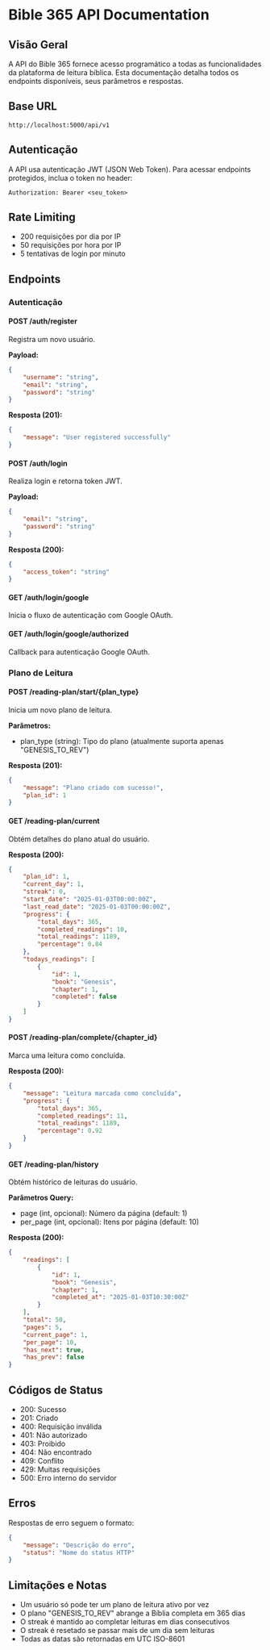 # Bible 365 API Documentation

## Visão Geral

A API do Bible 365 fornece acesso programático a todas as funcionalidades da plataforma de leitura bíblica. Esta documentação detalha todos os endpoints disponíveis, seus parâmetros e respostas.

## Base URL

```
http://localhost:5000/api/v1
```

## Autenticação

A API usa autenticação JWT (JSON Web Token). Para acessar endpoints protegidos, inclua o token no header:

```
Authorization: Bearer <seu_token>
```

## Rate Limiting

- 200 requisições por dia por IP
- 50 requisições por hora por IP
- 5 tentativas de login por minuto

## Endpoints

### Autenticação

#### POST /auth/register
Registra um novo usuário.

**Payload:**
```json
{
    "username": "string",
    "email": "string",
    "password": "string"
}
```

**Resposta (201):**
```json
{
    "message": "User registered successfully"
}
```

#### POST /auth/login
Realiza login e retorna token JWT.

**Payload:**
```json
{
    "email": "string",
    "password": "string"
}
```

**Resposta (200):**
```json
{
    "access_token": "string"
}
```

#### GET /auth/login/google
Inicia o fluxo de autenticação com Google OAuth.

#### GET /auth/login/google/authorized
Callback para autenticação Google OAuth.

### Plano de Leitura

#### POST /reading-plan/start/{plan_type}
Inicia um novo plano de leitura.

**Parâmetros:**
- plan_type (string): Tipo do plano (atualmente suporta apenas "GENESIS_TO_REV")

**Resposta (201):**
```json
{
    "message": "Plano criado com sucesso!",
    "plan_id": 1
}
```

#### GET /reading-plan/current
Obtém detalhes do plano atual do usuário.

**Resposta (200):**
```json
{
    "plan_id": 1,
    "current_day": 1,
    "streak": 0,
    "start_date": "2025-01-03T00:00:00Z",
    "last_read_date": "2025-01-03T00:00:00Z",
    "progress": {
        "total_days": 365,
        "completed_readings": 10,
        "total_readings": 1189,
        "percentage": 0.84
    },
    "todays_readings": [
        {
            "id": 1,
            "book": "Genesis",
            "chapter": 1,
            "completed": false
        }
    ]
}
```

#### POST /reading-plan/complete/{chapter_id}
Marca uma leitura como concluída.

**Resposta (200):**
```json
{
    "message": "Leitura marcada como concluída",
    "progress": {
        "total_days": 365,
        "completed_readings": 11,
        "total_readings": 1189,
        "percentage": 0.92
    }
}
```

#### GET /reading-plan/history
Obtém histórico de leituras do usuário.

**Parâmetros Query:**
- page (int, opcional): Número da página (default: 1)
- per_page (int, opcional): Itens por página (default: 10)

**Resposta (200):**
```json
{
    "readings": [
        {
            "id": 1,
            "book": "Genesis",
            "chapter": 1,
            "completed_at": "2025-01-03T10:30:00Z"
        }
    ],
    "total": 50,
    "pages": 5,
    "current_page": 1,
    "per_page": 10,
    "has_next": true,
    "has_prev": false
}
```

## Códigos de Status

- 200: Sucesso
- 201: Criado
- 400: Requisição inválida
- 401: Não autorizado
- 403: Proibido
- 404: Não encontrado
- 409: Conflito
- 429: Muitas requisições
- 500: Erro interno do servidor

## Erros

Respostas de erro seguem o formato:

```json
{
    "message": "Descrição do erro",
    "status": "Nome do status HTTP"
}
```

## Limitações e Notas

- Um usuário só pode ter um plano de leitura ativo por vez
- O plano "GENESIS_TO_REV" abrange a Bíblia completa em 365 dias
- O streak é mantido ao completar leituras em dias consecutivos
- O streak é resetado se passar mais de um dia sem leituras
- Todas as datas são retornadas em UTC ISO-8601